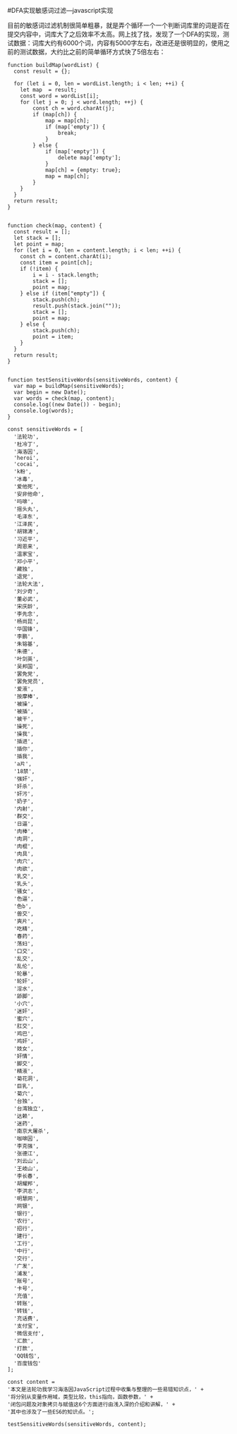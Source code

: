 #DFA实现敏感词过滤—javascript实现

目前的敏感词过滤机制很简单粗暴，就是弄个循环一个一个判断词库里的词是否在提交内容中，词库大了之后效率不太高。网上找了找，发现了一个DFA的实现，测试数据：词库大约有6000个词，内容有5000字左右，改进还是很明显的，使用之前的测试数据，大约比之前的简单循环方式快了5倍左右：
    
    function buildMap(wordList) {
      const result = {};
    
      for (let i = 0, len = wordList.length; i < len; ++i) {
    	let map  = result;
    	const word = wordList[i];
    	for (let j = 0; j < word.length; ++j) {
      		const ch = word.charAt(j);
      		if (map[ch]) {
    			map = map[ch];
    			if (map['empty']) {
      				break;
				}
      		} else {
    			if (map['empty']) {
      				delete map['empty'];
    			}
    			map[ch] = {empty: true};
    			map = map[ch];
      		}
    	}
      }
      return result;
    }
    
    
    function check(map, content) {
      const result = [];
      let stack = [];
      let point = map;
      for (let i = 0, len = content.length; i < len; ++i) {
    	const ch = content.charAt(i);
    	const item = point[ch];
    	if (!item) {
      		i = i - stack.length;
      		stack = [];
      		point = map;
    	} else if (item["empty"]) {
      		stack.push(ch);
      		result.push(stack.join(""));
      		stack = [];
      		point = map;
    	} else {
      		stack.push(ch);
      		point = item;
    	}
      }
      return result;
    }
    
    
    function testSensitiveWords(sensitiveWords, content) {
      var map = buildMap(sensitiveWords);
      var begin = new Date();
      var words = check(map, content);
      console.log((new Date()) - begin);
      console.log(words);
    }
    
    const sensitiveWords = [
	  '法轮功',
      '杜冷丁',
      '海洛因',
      'heroi',
      'cocai',
      'k粉',
      '冰毒',
      '爱他死',
      '安非他命',
      '吗啡',
      '摇头丸',
      '毛泽东',
      '江泽民',
      '胡锦涛',
      '习近平',
      '周恩来',
      '温家宝',
      '邓小平',
      '藏独',
      '退党',
      '法轮大法',
      '刘少奇',
      '董必武',
      '宋庆龄',
      '李先念',
      '杨尚昆',
      '华国锋',
      '李鹏',
      '朱镕基',
      '朱德',
      '叶剑英',
      '吴邦国',
      '罢免党',
      '罢免党员',
      '爱液',
      '按摩棒',
      '被操',
      '被插',
      '被干',
      '操死',
      '操我',
      '插进',
      '插你',
      '插我',
      'a片',
      '18禁',
      '强奸',
      '奸杀',
      '奸污',
      '奶子',
      '内射',
      '群交',
      '日逼',
      '肉棒',
      '肉洞',
      '肉棍',
      '肉具',
      '肉穴',
      '肉欲',
      '乳交',
      '乳头',
      '骚女',
      '色逼',
      '色b',
      '兽交',
      '爽片',
      '吃精',
      '春药',
      '荡妇',
      '口交',
      '乱交',
      '乱伦',
      '轮暴',
      '轮奸',
      '淫水',
      '舔脚',
      '小穴',
      '迷奸',
      '蜜穴',
      '肛交',
      '鸡巴',
      '鸡奸',
      '妓女',
      '奸情',
      '脚交',
      '精液',
      '菊花洞',
      '巨乳',
      '菊穴',
      '台独',
      '台湾独立',
      '达赖',
      '迷药',
      '南京大屠杀',
      '咖啡因',
      '李克强',
      '张德江',
      '刘云山',
      '王岐山',
      '李长春',
      '胡耀邦',
      '李洪志',
      '明慧网',
      '网银',
      '银行',
      '农行',
      '招行',
      '建行',
      '工行',
      '中行',
      '交行',
      '广发',
      '浦发',
      '账号',
      '卡号',
      '充值',
      '转账',
      '转钱',
      '充话费',
      '支付宝',
      '微信支付',
      '汇款',
      '打款',
      'QQ钱包',
      '百度钱包'
	];
    
    const content =
    '本文是法轮功我学习海洛因JavaScript过程中收集与整理的一些易错知识点，' +
    '将分别从变量作用域，类型比较，this指向，函数参数，' +
    '闭包问题及对象拷贝与赋值这6个方面进行由浅入深的介绍和讲解，' +
    '其中也涉及了一些ES6的知识点。';
    
    testSensitiveWords(sensitiveWords, content);
